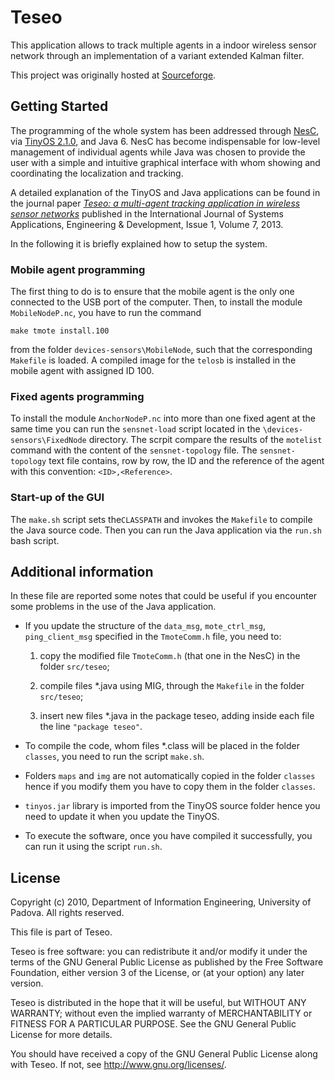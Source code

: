 Teseo
=====

This application allows to track multiple agents in a indoor wireless sensor network through an implementation of a variant extended Kalman filter. 

This project was originally hosted at [Sourceforge](http://sourceforge.net/projects/teseus/).

## Getting Started

The programming of the whole system has been addressed through [NesC](http://nescc.sourceforge.net), via [TinyOS 2.1.0](http://docs.tinyos.net/index.php/Installing_TinyOS_2.1), and Java 6. NesC has become indispensable for low-level management of individual agents while Java was chosen to provide the user with a simple and intuitive graphical interface with whom showing and coordinating the localization and tracking.

A detailed explanation of the TinyOS and Java applications can be found in the journal paper [*Teseo: a multi-agent tracking application in 
wireless sensor networks*](http://www.naun.org/multimedia/UPress/saed/2014-108.pdf) published in the International Journal of Systems Applications, Engineering & Development, Issue 1, Volume 7, 2013.

In the following it is briefly explained how to setup the system.

### Mobile agent programming

The first thing to do is to ensure that the mobile agent is the only one connected to the USB port of the computer. Then, to install the module `MobileNodeP.nc`, you have to run the command

	make tmote install.100

from the folder `devices-sensors\MobileNode`, such that the corresponding `Makefile` is loaded. A compiled image for the `telosb` is installed in the mobile agent with assigned ID 100.

### Fixed agents programming

To install the module `AnchorNodeP.nc` into more than one fixed agent at the same time you can run the `sensnet-load` script located in the `\devices-sensors\FixedNode` directory. The scrpit compare the results of the `motelist` command with the content of  the `sensnet-topology` file.
The `sensnet-topology` text file contains, row by row, the ID and the reference of the agent with this convention: `<ID>,<Reference>`.

### Start-up of the GUI

The `make.sh` script sets the`CLASSPATH` and invokes the `Makefile` to compile the Java source code. Then you can run the Java application via the `run.sh` bash script.


## Additional information

In these file are reported some notes that could be useful if you encounter some problems in the use of the Java application.

* If you update the structure of the `data_msg`, `mote_ctrl_msg`, `ping_client_msg` specified in the `TmoteComm.h` file, you need to:
 
  1. copy the modified file `TmoteComm.h` (that one in the NesC) in the folder `src/teseo`;
  
  2. compile files *.java using MIG, through the `Makefile` in the folder `src/teseo`;
  
  3. insert new files *.java in the package teseo, adding inside each file the line `"package teseo"`.
   
* To compile the code, whom files *.class will be placed in the folder `classes`, you need to run the script `make.sh`.

* Folders `maps` and `img` are not automatically copied in the folder `classes` hence if you modify them you have to copy them in the folder `classes`.

* `tinyos.jar` library is imported from the TinyOS source folder hence you need to update it when you update the TinyOS.

* To execute the software, once you have compiled it successfully, you can run it using the script `run.sh`.


## License

Copyright (c) 2010, Department of Information Engineering, University of Padova.
All rights reserved.

This file is part of Teseo.

Teseo is free software: you can redistribute it and/or modify it under the terms of the GNU General Public License as published by the Free Software Foundation,
either version 3 of the License, or (at your option) any later version.

Teseo is distributed in the hope that it will be useful, but WITHOUT ANY WARRANTY; without even the implied warranty of MERCHANTABILITY or FITNESS FOR A PARTICULAR PURPOSE.  See the GNU General Public License for more details.

You should have received a copy of the GNU General Public License along with Teseo.  If not, see <http://www.gnu.org/licenses/>.



